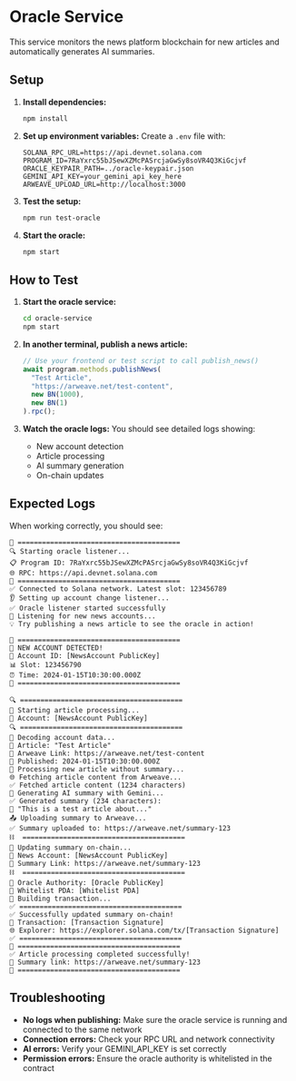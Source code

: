 # Oracle Service

This service monitors the news platform blockchain for new articles and automatically generates AI summaries.

## Setup

1. **Install dependencies:**
   ```bash
   npm install
   ```

2. **Set up environment variables:**
   Create a `.env` file with:
   ```env
   SOLANA_RPC_URL=https://api.devnet.solana.com
   PROGRAM_ID=7RaYxrc55bJSewXZMcPASrcjaGwSy8soVR4Q3KiGcjvf
   ORACLE_KEYPAIR_PATH=../oracle-keypair.json
   GEMINI_API_KEY=your_gemini_api_key_here
   ARWEAVE_UPLOAD_URL=http://localhost:3000
   ```

3. **Test the setup:**
   ```bash
   npm run test-oracle
   ```

4. **Start the oracle:**
   ```bash
   npm start
   ```

## How to Test

1. **Start the oracle service:**
   ```bash
   cd oracle-service
   npm start
   ```

2. **In another terminal, publish a news article:**
   ```typescript
   // Use your frontend or test script to call publish_news()
   await program.methods.publishNews(
     "Test Article",
     "https://arweave.net/test-content",
     new BN(1000),
     new BN(1)
   ).rpc();
   ```

3. **Watch the oracle logs:**
   You should see detailed logs showing:
   - New account detection
   - Article processing
   - AI summary generation
   - On-chain updates

## Expected Logs

When working correctly, you should see:
```
🚀 ========================================
🔍 Starting oracle listener...
📋 Program ID: 7RaYxrc55bJSewXZMcPASrcjaGwSy8soVR4Q3KiGcjvf
🌐 RPC: https://api.devnet.solana.com
🚀 ========================================
✅ Connected to Solana network. Latest slot: 123456789
👂 Setting up account change listener...
✅ Oracle listener started successfully
🔄 Listening for new news accounts...
💡 Try publishing a news article to see the oracle in action!

🎉 ========================================
📰 NEW ACCOUNT DETECTED!
🔑 Account ID: [NewsAccount PublicKey]
📊 Slot: 123456790
⏰ Time: 2024-01-15T10:30:00.000Z
🎉 ========================================

🔍 ========================================
📝 Starting article processing...
🔑 Account: [NewsAccount PublicKey]
🔍 ========================================
📖 Decoding account data...
📰 Article: "Test Article"
🔗 Arweave Link: https://arweave.net/test-content
📅 Published: 2024-01-15T10:30:00.000Z
🔄 Processing new article without summary...
🌐 Fetching article content from Arweave...
✅ Fetched article content (1234 characters)
🤖 Generating AI summary with Gemini...
✅ Generated summary (234 characters):
📄 "This is a test article about..."
📤 Uploading summary to Arweave...
✅ Summary uploaded to: https://arweave.net/summary-123
⛓️  ========================================
🔗 Updating summary on-chain...
📰 News Account: [NewsAccount PublicKey]
🔗 Summary Link: https://arweave.net/summary-123
⛓️  ========================================
🔑 Oracle Authority: [Oracle PublicKey]
🔑 Whitelist PDA: [Whitelist PDA]
📝 Building transaction...
✅ ========================================
✅ Successfully updated summary on-chain!
🔗 Transaction: [Transaction Signature]
🌐 Explorer: https://explorer.solana.com/tx/[Transaction Signature]
✅ ========================================
🎉 ========================================
✅ Article processing completed successfully!
🔗 Summary link: https://arweave.net/summary-123
🎉 ========================================
```

## Troubleshooting

- **No logs when publishing:** Make sure the oracle service is running and connected to the same network
- **Connection errors:** Check your RPC URL and network connectivity
- **AI errors:** Verify your GEMINI_API_KEY is set correctly
- **Permission errors:** Ensure the oracle authority is whitelisted in the contract
